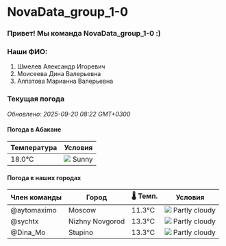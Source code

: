 # NovaData_group_1-0
### Привет! Мы команда NovaData_group_1-0 :)

### Наши ФИО:
1. Шмелев Александр Игоревич
2. Моисеева Дина Валерьевна
3. Алпатова Марианна Валерьевна

### Текущая погода
<!-- WEATHER:START -->
_Обновлено: 2025-09-20 08:22 GMT+0300_

#### Погода в Абакане

| Температура | Условия |
|-------------|----------|
| 18.0°C     | ![](https://cdn.weatherapi.com/weather/64x64/day/113.png) Sunny |

#### Погода в наших городах

| Член команды  | Город               | 🌡️ Темп.  | Условия          |
|---------------|---------------------|-----------|--------------------|
| @aytomaximo    | Moscow              |   11.3°C | ![](https://cdn.weatherapi.com/weather/64x64/day/116.png) Partly cloudy |
| @sychtx        | Nizhny Novgorod     |   13.3°C | ![](https://cdn.weatherapi.com/weather/64x64/day/116.png) Partly cloudy |
| @Dina_Mo       | Stupino             |   13.3°C | ![](https://cdn.weatherapi.com/weather/64x64/day/116.png) Partly cloudy |

<!-- WEATHER:END -->
